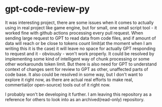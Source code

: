 # gpt-code-review-py
It was interesting project, there are some issues when it comes to actually using in real project like game engine, but for small, one small script tool - it worked fine with github actions processing every pull request. 
When sending large request to GPT to read data from code files, and if amount of data will reach or be close to tokens count limit(at the moment when I am writing this it is the case) it will leave no space for actually GPT responding to request and it - obviously - won't work properly. It could be resolved by implementing some kind of intelligent way of chunk processing or some other workarounds token limit.
But there is also need for GPT to understand context of changes sent for review to GPT as other, unaffected parts of code base.
It also could be resolved in some way, but I don't want to explore it right now, as there are actual real efforts to make real, commertial(or open-source) tools out of it right now.

I probably won't be developing it further. I am leaving this repository as a reference for others to look into as an archived(read-only) repository.
